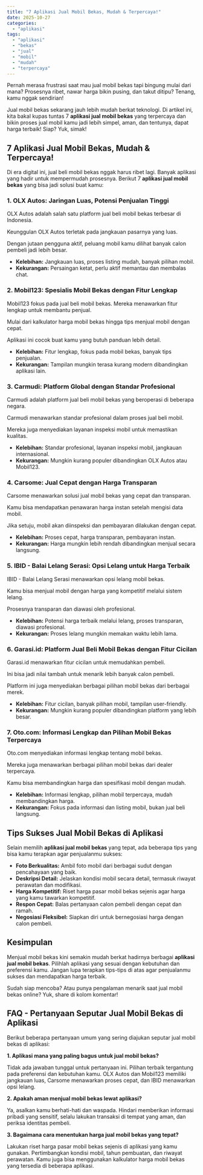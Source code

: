 ```yaml
---
title: "7 Aplikasi Jual Mobil Bekas, Mudah & Terpercaya!"
date: 2025-10-27
categories: 
  - "aplikasi"
tags: 
  - "aplikasi"
  - "bekas"
  - "jual"
  - "mobil"
  - "mudah"
  - "terpercaya"
---
```


Pernah merasa frustrasi saat mau jual mobil bekas tapi bingung mulai dari mana? Prosesnya ribet, nawar harga bikin pusing, dan takut ditipu? Tenang, kamu nggak sendirian!

Jual mobil bekas sekarang jauh lebih mudah berkat teknologi. Di artikel ini, kita bakal kupas tuntas 7 **aplikasi jual mobil bekas** yang terpercaya dan bikin proses jual mobil kamu jadi lebih simpel, aman, dan tentunya, dapat harga terbaik! Siap? Yuk, simak!

## 7 Aplikasi Jual Mobil Bekas, Mudah & Terpercaya!

Di era digital ini, jual beli mobil bekas nggak harus ribet lagi. Banyak aplikasi yang hadir untuk mempermudah prosesnya. Berikut 7 **aplikasi jual mobil bekas** yang bisa jadi solusi buat kamu:

### 1\. OLX Autos: Jaringan Luas, Potensi Penjualan Tinggi

OLX Autos adalah salah satu platform jual beli mobil bekas terbesar di Indonesia.

Keunggulan OLX Autos terletak pada jangkauan pasarnya yang luas.

Dengan jutaan pengguna aktif, peluang mobil kamu dilihat banyak calon pembeli jadi lebih besar.

- **Kelebihan:** Jangkauan luas, proses listing mudah, banyak pilihan mobil.
- **Kekurangan:** Persaingan ketat, perlu aktif memantau dan membalas chat.

### 2\. Mobil123: Spesialis Mobil Bekas dengan Fitur Lengkap

Mobil123 fokus pada jual beli mobil bekas. Mereka menawarkan fitur lengkap untuk membantu penjual.

Mulai dari kalkulator harga mobil bekas hingga tips menjual mobil dengan cepat.

Aplikasi ini cocok buat kamu yang butuh panduan lebih detail.

- **Kelebihan:** Fitur lengkap, fokus pada mobil bekas, banyak tips penjualan.
- **Kekurangan:** Tampilan mungkin terasa kurang modern dibandingkan aplikasi lain.

### 3\. Carmudi: Platform Global dengan Standar Profesional

Carmudi adalah platform jual beli mobil bekas yang beroperasi di beberapa negara.

Carmudi menawarkan standar profesional dalam proses jual beli mobil.

Mereka juga menyediakan layanan inspeksi mobil untuk memastikan kualitas.

- **Kelebihan:** Standar profesional, layanan inspeksi mobil, jangkauan internasional.
- **Kekurangan:** Mungkin kurang populer dibandingkan OLX Autos atau Mobil123.

### 4\. Carsome: Jual Cepat dengan Harga Transparan

Carsome menawarkan solusi jual mobil bekas yang cepat dan transparan.

Kamu bisa mendapatkan penawaran harga instan setelah mengisi data mobil.

Jika setuju, mobil akan diinspeksi dan pembayaran dilakukan dengan cepat.

- **Kelebihan:** Proses cepat, harga transparan, pembayaran instan.
- **Kekurangan:** Harga mungkin lebih rendah dibandingkan menjual secara langsung.

### 5\. IBID - Balai Lelang Serasi: Opsi Lelang untuk Harga Terbaik

IBID - Balai Lelang Serasi menawarkan opsi lelang mobil bekas.

Kamu bisa menjual mobil dengan harga yang kompetitif melalui sistem lelang.

Prosesnya transparan dan diawasi oleh profesional.

- **Kelebihan:** Potensi harga terbaik melalui lelang, proses transparan, diawasi profesional.
- **Kekurangan:** Proses lelang mungkin memakan waktu lebih lama.

### 6\. Garasi.id: Platform Jual Beli Mobil Bekas dengan Fitur Cicilan

Garasi.id menawarkan fitur cicilan untuk memudahkan pembeli.

Ini bisa jadi nilai tambah untuk menarik lebih banyak calon pembeli.

Platform ini juga menyediakan berbagai pilihan mobil bekas dari berbagai merek.

- **Kelebihan:** Fitur cicilan, banyak pilihan mobil, tampilan user-friendly.
- **Kekurangan:** Mungkin kurang populer dibandingkan platform yang lebih besar.

### 7\. Oto.com: Informasi Lengkap dan Pilihan Mobil Bekas Terpercaya

Oto.com menyediakan informasi lengkap tentang mobil bekas.

Mereka juga menawarkan berbagai pilihan mobil bekas dari dealer terpercaya.

Kamu bisa membandingkan harga dan spesifikasi mobil dengan mudah.

- **Kelebihan:** Informasi lengkap, pilihan mobil terpercaya, mudah membandingkan harga.
- **Kekurangan:** Fokus pada informasi dan listing mobil, bukan jual beli langsung.

## Tips Sukses Jual Mobil Bekas di Aplikasi

Selain memilih **aplikasi jual mobil bekas** yang tepat, ada beberapa tips yang bisa kamu terapkan agar penjualanmu sukses:

- **Foto Berkualitas:** Ambil foto mobil dari berbagai sudut dengan pencahayaan yang baik.
- **Deskripsi Detail:** Jelaskan kondisi mobil secara detail, termasuk riwayat perawatan dan modifikasi.
- **Harga Kompetitif:** Riset harga pasar mobil bekas sejenis agar harga yang kamu tawarkan kompetitif.
- **Respon Cepat:** Balas pertanyaan calon pembeli dengan cepat dan ramah.
- **Negosiasi Fleksibel:** Siapkan diri untuk bernegosiasi harga dengan calon pembeli.

## Kesimpulan

Menjual mobil bekas kini semakin mudah berkat hadirnya berbagai **aplikasi jual mobil bekas**. Pilihlah aplikasi yang sesuai dengan kebutuhan dan preferensi kamu. Jangan lupa terapkan tips-tips di atas agar penjualanmu sukses dan mendapatkan harga terbaik.

Sudah siap mencoba? Atau punya pengalaman menarik saat jual mobil bekas online? Yuk, share di kolom komentar!

## FAQ - Pertanyaan Seputar Jual Mobil Bekas di Aplikasi

Berikut beberapa pertanyaan umum yang sering diajukan seputar jual mobil bekas di aplikasi:

**1\. Aplikasi mana yang paling bagus untuk jual mobil bekas?**

Tidak ada jawaban tunggal untuk pertanyaan ini. Pilihan terbaik tergantung pada preferensi dan kebutuhan kamu. OLX Autos dan Mobil123 memiliki jangkauan luas, Carsome menawarkan proses cepat, dan IBID menawarkan opsi lelang.

**2\. Apakah aman menjual mobil bekas lewat aplikasi?**

Ya, asalkan kamu berhati-hati dan waspada. Hindari memberikan informasi pribadi yang sensitif, selalu lakukan transaksi di tempat yang aman, dan periksa identitas pembeli.

**3\. Bagaimana cara menentukan harga jual mobil bekas yang tepat?**

Lakukan riset harga pasar mobil bekas sejenis di aplikasi yang kamu gunakan. Pertimbangkan kondisi mobil, tahun pembuatan, dan riwayat perawatan. Kamu juga bisa menggunakan kalkulator harga mobil bekas yang tersedia di beberapa aplikasi.
